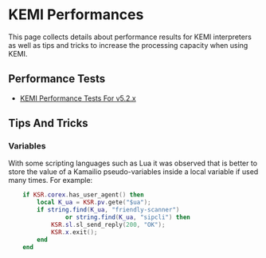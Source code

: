# KEMI Performances

This page collects details about performance results for KEMI
interpreters as well as tips and tricks to increase the processing
capacity when using KEMI.

## Performance Tests

- [KEMI Performance Tests For v5.2.x](../kemi/performance-tests/5.2.x.md)

## Tips And Tricks

### Variables

With some scripting languages such as Lua it was observed that is better
to store the value of a Kamailio pseudo-variables inside a local
variable if used many times. For example:

``` lua
    if KSR.corex.has_user_agent() then
        local K_ua = KSR.pv.gete("$ua");
        if string.find(K_ua, "friendly-scanner")
                or string.find(K_ua, "sipcli") then
            KSR.sl.sl_send_reply(200, "OK");
            KSR.x.exit();
        end
    end
```
